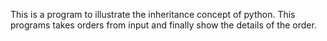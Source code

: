 This is a program to illustrate the inheritance concept of python. This programs takes orders from input and finally show the details of the order.
